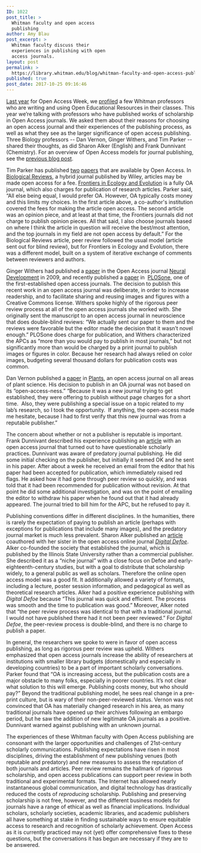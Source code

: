 ```yaml
---
ID: 1022
post_title: >
  Whitman faculty and open access
  publishing
author: Amy Blau
post_excerpt: >
  Whitman faculty discuss their
  experiences in publishing with open
  access journals.
layout: post
permalink: >
  https://library.whitman.edu/blog/whitman-faculty-and-open-access-publishing/
published: true
post_date: 2017-10-25 09:16:46
---
```

<a href="https://library.whitman.edu/blog/open-access-week-2016/">Last year</a> for Open Access Week, we <a href="https://library.whitman.edu/blog/open-textbooks-math/">profiled</a> a few Whitman professors who are writing and using Open Educational Resources in their classes. This year we’re talking with professors who have published works of scholarship in Open Access journals. We asked them about their reasons for choosing an open access journal and their experiences of the publishing process, as well as what they see as the larger significance of open access publishing. Three Biology professors -- Dan Vernon, Ginger Withers, and Tim Parker -- shared their thoughts, as did Sharon Alker (English) and Frank Dunnivant (Chemistry). For an overview of Open Access models for journal publishing, see the <a href="https://library.whitman.edu/blog/open-access-week-2017/">previous blog post</a>.

Tim Parker has published <a href="http://onlinelibrary.wiley.com/doi/10.1111/brv.12315/full">two</a> <a href="https://www.frontiersin.org/articles/10.3389/fevo.2014.00076/full">papers</a> that are available by Open Access. In <a href="http://onlinelibrary.wiley.com/journal/10.1111/(ISSN)1469-185X">Biological Reviews</a>, a hybrid journal published by Wiley, articles may be made open access for a fee. <a href="https://www.frontiersin.org/articles/10.3389/fevo.2014.00076/full">Frontiers in Ecology and Evolution</a> is a fully OA journal, which also charges for publication of research articles. Parker said, “All else being equal, I would prefer OA. However, OA typically costs money and this limits my choices. In the first article above, a co-author's institution covered the fees for making the article open access. The second article was an opinion piece, and at least at that time, the Frontiers journals did not charge to publish opinion pieces. All that said, I also choose journals based on where I think the article in question will receive the best/most attention, and the top journals in my field are not open access by default.” For the Biological Reviews article, peer review followed the usual model (article sent out for blind review), but for Frontiers in Ecology and Evolution, there was a different model, built on a system of iterative exchange of comments between reviewers and authors.

Ginger Withers had published a <a href="https://neuraldevelopment.biomedcentral.com/articles/10.1186/1749-8104-4-26">paper</a> in the Open Access journal <a href="https://neuraldevelopment.biomedcentral.com/">Neural Development</a> in 2009, and recently published a <a href="http://journals.plos.org/plosone/article?id=10.1371/journal.pone.0169792">paper</a> in  <a href="http://journals.plos.org/plosone/">PLOSone</a>, one of the first-established open access journals. The decision to publish this recent work in an open access journal was deliberate, in order to increase readership, and to facilitate sharing and reusing images and figures with a Creative Commons license. Withers spoke highly of the rigorous peer review process at all of the open access journals she worked with. She originally sent the manuscript to an open access journal in neuroscience that does double-blind reviews: “We actually sent our paper to them and the reviews were favorable but the editor made the decision that it wasn’t novel enough.” PLOSone does charge for publication, and Withers characterized the APCs as “more than you would pay to publish in most journals,” but not significantly more than would be charged by a print journal to publish images or figures in color. Because her research had always relied on color images, budgeting several thousand dollars for publication costs was common.

Dan Vernon published a <a href="http://www.mdpi.com/2223-7747/2/3/507">paper</a> in <a href="http://www.mdpi.com/journal/plants">Plants</a>, an open access journal on all areas of plant science. His decision to publish in an OA journal was not based on its “open-access-ness.” “Because it was a new journal trying to get established, they were offering to publish without page charges for a short time.  Also, they were publishing a special issue on a topic related to my lab’s research, so I took the opportunity.  If anything, the open-access made me hesitate, because I had to first verify that this new journal was from a reputable publisher.”

The concern about whether or not a publisher is reputable is important. Frank Dunnivant described his experience publishing an <a href="https://www.scirp.org/journal/PaperInformation.aspx?PaperID=30234">article</a> with an open access journal that turned out to have questionable scholarly practices. Dunnivant was aware of predatory journal publishing. He did some initial checking on the publisher, but initially it seemed OK and he sent in his paper. After about a week he received an email from the editor that his paper had been accepted for publication, which immediately raised red flags. He asked how it had gone through peer review so quickly, and was told that it had been recommended for publication without revision. At that point he did some additional investigation, and was on the point of emailing the editor to withdraw his paper when he found out that it had already appeared. The journal tried to bill him for the APC, but he refused to pay it.

Publishing conventions differ in different disciplines. In the humanities, there is rarely the expectation of paying to publish an article (perhaps with exceptions for publications that include many images), and the predatory journal market is much less prevalent. Sharon Alker published an <a href="http://english.illinoisstate.edu/digitaldefoe/features/nelsonalker.html">article</a> coauthored with her sister in the open access online journal <a href="http://digitaldefoe.org/"><i>Digital Defoe</i></a>. Alker co-founded the society that established the journal, which is published by the Illinois State University rather than a commercial publisher. She described it as a “niche journal” with a close focus on Defoe and early-eighteenth-century studies, but with a goal to distribute that scholarship widely, to a general public as well as scholars. Therefore the online open access model was a good fit. It additionally allowed a variety of formats, including a lecture, poster session information, and pedagogical as well as theoretical research articles. Alker had a positive experience publishing with <i>Digital Defoe</i> because “This journal was quick and efficient. The process was smooth and the time to publication was good.” Moreover, Alker noted that “the peer review process was identical to that with a traditional journal. I would not have published there had it not been peer reviewed.” For <i>Digital Defoe</i>, the peer-review process is double-blind, and there is no charge to publish a paper.

In general, the researchers we spoke to were in favor of open access publishing, as long as rigorous peer review was upheld. Withers emphasized that open access journals increase the ability of researchers at institutions with smaller library budgets (domestically and especially in developing countries) to be a part of important scholarly conversations. Parker found that “OA is increasing access, but the publication costs are a major obstacle to many folks, especially in poorer countries. It’s not clear what solution to this will emerge. Publishing costs money, but who should pay?” Beyond the traditional publishing model, he sees real change in a pre-print culture, but is wary of their non-peer-reviewed status. Vernon was not convinced that OA has materially changed research in his area, as many traditional journals have opened up their archives following an embargo period, but he saw the addition of new legitimate OA journals as a positive. Dunnivant warned against publishing with an unknown journal.

The experiences of these Whitman faculty with Open Access publishing are consonant with the larger opportunities and challenges of 21st-century scholarly communications. Publishing expectations have risen in most disciplines, driving the establishment of new publishing venues (both reputable and predatory) and new measures to assess the reputation of both journals and articles. Peer review remains the hallmark of rigorous scholarship, and open access publications can support peer review in both traditional and experimental formats. The Internet has allowed nearly instantaneous global communication, and digital technology has drastically reduced the costs of <i>reproducing</i> scholarship. Publishing and preserving scholarship is not free, however, and the different business models for journals have a range of ethical as well as financial implications. Individual scholars, scholarly societies, academic libraries, and academic publishers all have something at stake in finding sustainable ways to ensure equitable access to research and recognition of scholarly achievement. Open Access as it is currently practiced may not (yet) offer comprehensive fixes to these questions, but the conversations it has begun are necessary if they are to be answered.